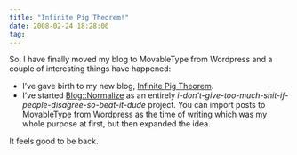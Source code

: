 ```yaml
---
title: "Infinite Pig Theorem!"
date: 2008-02-24 18:28:00
tag: 
---
```

<p>So, I have finally moved my blog to MovableType from Wordpress and a couple of interesting things have happened:</p>
<ul>
<li>I&#8217;ve gave birth to my new blog, <a href="http://infinitepig.damog.net/">Infinite Pig Theorem</a>.</li>
<li>I&#8217;ve started <a href="http://search.cpan.org/%7Edamog/Blog-Normalize-0.0rc1/">Blog::Normalize</a> as an entirely <i>i-don&#8217;t-give-too-much-shit-if-people-disagree-so-beat-it-dude</i> project. You can import posts to MovableType from Wordpress as the time of writing which was my whole purpose at first, but then expanded the idea.</li>
</ul>
<p>It feels good to be back.</p>
